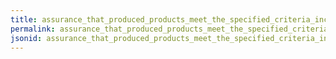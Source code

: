 ```yaml
---
title: assurance_that_produced_products_meet_the_specified_criteria_including_the_feed_safety_standards
permalink: assurance_that_produced_products_meet_the_specified_criteria_including_the_feed_safety_standards.html
jsonid: assurance_that_produced_products_meet_the_specified_criteria_including_the_feed_safety_standards
---
```

